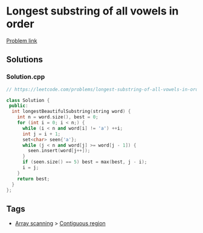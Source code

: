 # Longest substring of all vowels in order

[Problem link](https://leetcode.com/problems/longest-substring-of-all-vowels-in-order)

## Solutions


### Solution.cpp
```cpp
// https://leetcode.com/problems/longest-substring-of-all-vowels-in-order

class Solution {
 public:
  int longestBeautifulSubstring(string word) {
    int n = word.size(), best = 0;
    for (int i = 0; i < n;) {
      while (i < n and word[i] != 'a') ++i;
      int j = i + 1;
      set<char> seen{'a'};
      while (j < n and word[j] >= word[j - 1]) {
        seen.insert(word[j++]);
      }
      if (seen.size() == 5) best = max(best, j - i);
      i = j;
    }
    return best;
  }
};
```
## Tags

* [Array scanning](/README.md#Array_scanning) > [Contiguous region](/README.md#Array_scanning-Contiguous_region)
